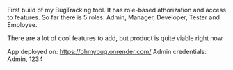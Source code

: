 First build of my BugTracking tool. It has role-based athorization and access to features. So far there is 5 roles: Admin, Manager, Developer, Tester and Employee.

There are a lot of cool features to add, but product is quite viable right now.

App deployed on: https://ohmybug.onrender.com/
Admin credentials: Admin, 1234